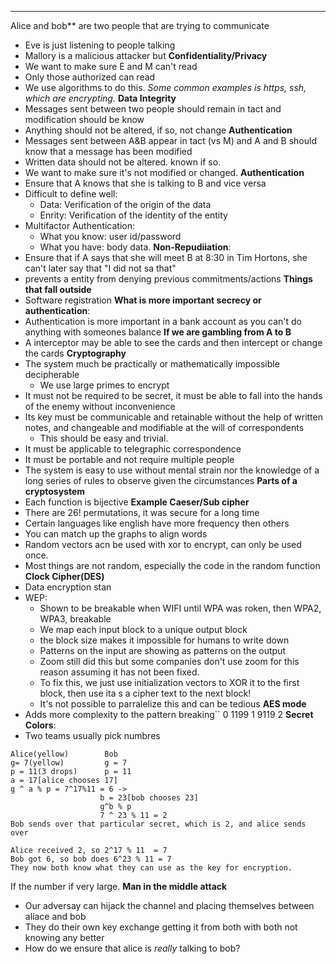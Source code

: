 ****
Alice and bob** are two people that are trying to communicate
- Eve is just listening to people talking
- Mallory is a malicious attacker but 
**Confidentiality/Privacy**
- We want to make sure E and M can't read
- Only those authorized can read
- We use algorithms to do this.
*Some common examples is https, ssh, which are encrypting.*
**Data Integrity**
- Messages sent between two people should remain in tact and modification should be know
- Anything should not be altered, if so, not change
**Authentication**
- Messages sent between A&B appear in tact (vs M) and A and B should know that a message has been modified
- Written data should not be altered. known if so.
- We want to make sure it's not modified or changed. 
**Authentication**
- Ensure that A knows that she is talking to B and vice versa
- Difficult to define well:
	- Data: Verification of the origin of the data
	- Enrity: Verification of the identity of the entity
- Multifactor Authentication:
	- What you know: user id/password
	- What you have: body data.
**Non-Repudiiation**:
- Ensure that if A says that she will meet B at 8:30 in Tim Hortons, she can't later say that "I did not sa that"
- prevents a entity from denying previous commitments/actions
**Things that fall outside**
- Software registration
**What is more important secrecy or authentication**:
- Authentication is more important in a bank account as you can't do anything with someones balance
**If we are gambling from A to B**
- A interceptor may be able to see the cards and then intercept or change the cards
**Cryptography**
- The system much be practically or mathematically impossible decipherable
	- We use large primes to encrypt
- It must not be required to be secret, it must be able to fall into the hands of the enemy without inconvenience
- Its key must be communicable and retainable without the help of written notes, and changeable and modifiable at the will of correspondents
	- This should be easy and trivial.
- It must be applicable to telegraphic correspondence
- It must be portable and not require multiple people
- The system is easy to use without mental strain nor the knowledge of a long series of rules to observe given the circumstances
**Parts of a cryptosystem**
- Each function is bijective
**Example Caeser/Sub cipher**
- There are 26! permutations, it was secure for a long time
- Certain languages like english have more frequency then others
- You can match up the graphs to align words
- Random vectors acn be used with xor to encrypt, can only be used once.
- Most things are not random, especially the code in the random function
**Clock Cipher(DES)**
- Data encryption stan
- WEP:
	- Shown to be breakable when WIFI until WPA was roken, then WPA2, WPA3, breakable
	- We map each input block to a unique output block
	- the block size makes it impossible for humans to write down 
	- Patterns on the input are showing as patterns on the output
	- Zoom still did this but some companies don't use zoom for this reason assuming it has not been fixed.
	- To fix this, we just use initialization vectors to XOR it to the first block, then use ita s a cipher text to the next block!
	- It's not possible to parralelize this and can be tedious
**AES mode**
- Adds more complexity to the pattern breaking``
0 1199
1 9119
2 
**Secret Colors**:
- Two teams usually pick numbres
```
Alice(yellow)        Bob
g= 7(yellow)         g = 7         
p = 11(3 drops)      p = 11
a = 17[alice chooses 17]
g ^ a % p = 7^17%11 = 6 ->
					b = 23[bob chooses 23]
					g^b % p 
					7 ^ 23 % 11 = 2 
Bob sends over that particular secret, which is 2, and alice sends over

Alice received 2, so 2^17 % 11  = 7
Bob got 6, so bob does 6^23 % 11 = 7
They now both know what they can use as the key for encryption.
```
If the number if very large.
**Man in the middle attack**
- Our adversay can hijack the channel and placing themselves between aliace and bob
- They do their own key exchange getting it from both with both not knowing any better
- How do we ensure that alice is *really* talking to bob?



